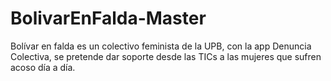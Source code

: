# BolivarEnFalda-Master
Bolívar en falda es un colectivo feminista de la UPB, con la app Denuncia Colectiva, se pretende dar soporte desde las TICs a las mujeres que sufren acoso día a día.
